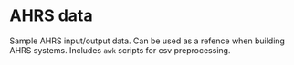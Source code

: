 # AHRS data

Sample AHRS input/output data.
Can be used as a refence when building AHRS systems.
Includes `awk` scripts for csv preprocessing.
